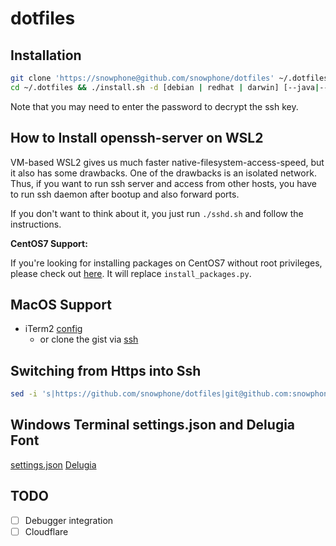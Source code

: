 # dotfiles

## Installation
~~~bash
git clone 'https://snowphone@github.com/snowphone/dotfiles' ~/.dotfiles && \
cd ~/.dotfiles && ./install.sh -d [debian | redhat | darwin] [--java|--latex|--boost|--misc|--typescript]
~~~
Note that you may need to enter the password to decrypt the ssh key.

## How to Install openssh-server on WSL2
VM-based WSL2 gives us much faster native-filesystem-access-speed, but it also has some drawbacks. One of the drawbacks is an isolated network.
Thus, if you want to run ssh server and access from other hosts, you have to run ssh daemon after bootup and also forward ports.

If you don't want to think about it, you just run `./sshd.sh` and follow the instructions.

**CentOS7 Support:**

If you're looking for installing packages on CentOS7 without root privileges, please check out [here](https://gist.github.com/snowphone/f9c612a60aa25dc4940993529532eb97).
It will replace `install_packages.py`.

## MacOS Support

- iTerm2 [config](https://gist.github.com/snowphone/7f771242e80579b52fbd06c859af3853)
  - or clone the gist via [ssh](git@gist.github.com:7f771242e80579b52fbd06c859af3853)

## Switching from Https into Ssh

```sh
sed -i 's|https://github.com/snowphone/dotfiles|git@github.com:snowphone/dotfiles|' .git/config
```

## Windows Terminal settings.json and Delugia Font

[settings.json](https://nas.sixtyfive.me/s/botmPZwHwFCtENb)
[Delugia](https://github.com/adam7/delugia-code/releases)

## TODO

- [ ] Debugger integration
- [ ] Cloudflare
